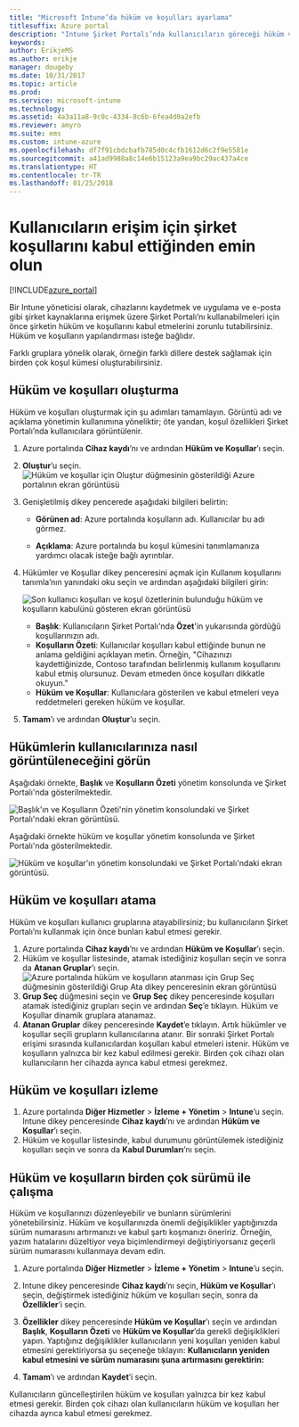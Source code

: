 ```yaml
---
title: "Microsoft Intune’da hüküm ve koşulları ayarlama"
titlesuffix: Azure portal
description: "Intune Şirket Portalı’nda kullanıcıların göreceği hüküm ve koşulları ayarlayın. "
keywords: 
author: ErikjeMS
ms.author: erikje
manager: dougeby
ms.date: 10/31/2017
ms.topic: article
ms.prod: 
ms.service: microsoft-intune
ms.technology: 
ms.assetid: 4a3a11a8-9c0c-4334-8c6b-6fea4d0a2efb
ms.reviewer: amyro
ms.suite: ems
ms.custom: intune-azure
ms.openlocfilehash: df7f91cbdcbafb785d0c4cfb1612d6c2f9e5581e
ms.sourcegitcommit: a41ad9988a8c14e6b15123a9ea9bc29ac437a4ce
ms.translationtype: HT
ms.contentlocale: tr-TR
ms.lasthandoff: 01/25/2018
---
```

# <a name="ensure-users-accept-company-terms-for-access"></a>Kullanıcıların erişim için şirket koşullarını kabul ettiğinden emin olun

[!INCLUDE[azure_portal](./includes/azure_portal.md)]

Bir Intune yöneticisi olarak, cihazlarını kaydetmek ve uygulama ve e-posta gibi şirket kaynaklarına erişmek üzere Şirket Portalı’nı kullanabilmeleri için önce şirketin hüküm ve koşullarını kabul etmelerini zorunlu tutabilirsiniz. Hüküm ve koşulların yapılandırması isteğe bağlıdır.

Farklı gruplara yönelik olarak, örneğin farklı dillere destek sağlamak için birden çok koşul kümesi oluşturabilirsiniz.

## <a name="create-terms-and-conditions"></a>Hüküm ve koşulları oluşturma
Hüküm ve koşulları oluşturmak için şu adımları tamamlayın. Görüntü adı ve açıklama yönetimin kullanımına yöneliktir; öte yandan, koşul özellikleri Şirket Portalı’nda kullanıcılara görüntülenir.

1. Azure portalında **Cihaz kaydı**’nı ve ardından **Hüküm ve Koşullar**’ı seçin.
2. **Oluştur**’u seçin.
![Hüküm ve koşullar için Oluştur düğmesinin gösterildiği Azure portalının ekran görüntüsü](media/terms-create-terms.png)
3. Genişletilmiş dikey pencerede aşağıdaki bilgileri belirtin:

   - **Görünen ad**: Azure portalında koşulların adı. Kullanıcılar bu adı görmez.

   - **Açıklama**: Azure portalında bu koşul kümesini tanımlamanıza yardımcı olacak isteğe bağlı ayrıntılar.

4. Hükümler ve Koşullar dikey penceresini açmak için Kullanım koşullarını tanımla’nın yanındaki oku seçin ve ardından aşağıdaki bilgileri girin:

   ![Son kullanıcı koşulları ve koşul özetlerinin bulunduğu hüküm ve koşulların kabulünü gösteren ekran görüntüsü](./media/terms-summary-create.png)

   - **Başlık**: Kullanıcıların Şirket Portalı'nda **Özet**'in yukarısında gördüğü koşullarınızın adı.
   - **Koşulların Özeti**: Kullanıcılar koşulları kabul ettiğinde bunun ne anlama geldiğini açıklayan metin. Örneğin, "Cihazınızı kaydettiğinizde, Contoso tarafından belirlenmiş kullanım koşullarını kabul etmiş olursunuz. Devam etmeden önce koşulları dikkatle okuyun."
   - **Hüküm ve Koşullar**: Kullanıcılara gösterilen ve kabul etmeleri veya reddetmeleri gereken hüküm ve koşullar.

5. **Tamam**’ı ve ardından **Oluştur**’u seçin.

## <a name="see-how-terms-are-displayed-to-your-users"></a>Hükümlerin kullanıcılarınıza nasıl görüntüleneceğini görün
Aşağıdaki örnekte, **Başlık** ve **Koşulların Özeti** yönetim konsolunda ve Şirket Portalı'nda gösterilmektedir.

![Başlık'ın ve Koşulların Özeti'nin yönetim konsolundaki ve Şirket Portalı'ndaki ekran görüntüsü.](./media/terms-summary-terms.png)

Aşağıdaki örnekte hüküm ve koşullar yönetim konsolunda ve Şirket Portalı'nda gösterilmektedir.

![Hüküm ve koşullar'ın yönetim konsolundaki ve Şirket Portalı'ndaki ekran görüntüsü.](./media/terms-properties-terms.png)

## <a name="assign-terms-and-conditions"></a>Hüküm ve koşulları atama

Hüküm ve koşulları kullanıcı gruplarına atayabilirsiniz; bu kullanıcıların Şirket Portalı’nı kullanmak için önce bunları kabul etmesi gerekir.

1. Azure portalında **Cihaz kaydı**’nı ve ardından **Hüküm ve Koşullar**’ı seçin.
2. Hüküm ve koşullar listesinde, atamak istediğiniz koşulları seçin ve sonra da **Atanan Gruplar**’ı seçin.
![Azure portalında hüküm ve koşulların atanması için Grup Seç düğmesinin gösterildiği Grup Ata dikey penceresinin ekran görüntüsü](media/terms-assign-groups.png)
3. **Grup Seç** düğmesini seçin ve **Grup Seç** dikey penceresinde koşulları atamak istediğiniz grupları seçin ve ardından **Seç**’e tıklayın. Hüküm ve Koşullar dinamik gruplara atanamaz.
4. **Atanan Gruplar** dikey penceresinde **Kaydet**’e tıklayın.  Artık hükümler ve koşullar seçili grupların kullanıcılarına atanır. Bir sonraki Şirket Portalı erişimi sırasında kullanıcılardan koşulları kabul etmeleri istenir. Hüküm ve koşulların yalnızca bir kez kabul edilmesi gerekir. Birden çok cihazı olan kullanıcıların her cihazda ayrıca kabul etmesi gerekmez.


## <a name="monitor-terms-and-conditions"></a>Hüküm ve koşulları izleme

1. Azure portalında **Diğer Hizmetler** > **İzleme + Yönetim** > **Intune**’u seçin. Intune dikey penceresinde **Cihaz kaydı**’nı ve ardından **Hüküm ve Koşullar**’ı seçin.
2. Hüküm ve koşullar listesinde, kabul durumunu görüntülemek istediğiniz koşulları seçin ve sonra da **Kabul Durumları**’nı seçin.

## <a name="work-with-multiple-versions-of-terms-and-conditions"></a>Hüküm ve koşulların birden çok sürümü ile çalışma
Hüküm ve koşullarınızı düzenleyebilir ve bunların sürümlerini yönetebilirsiniz. Hüküm ve koşullarınızda önemli değişiklikler yaptığınızda sürüm numarasını artırmanızı ve kabul şartı koşmanızı öneririz. Örneğin, yazım hatalarını düzeltiyor veya biçimlendirmeyi değiştiriyorsanız geçerli sürüm numarasını kullanmaya devam edin.

1. Azure portalında **Diğer Hizmetler** > **İzleme + Yönetim** > **Intune**’u seçin.

2. Intune dikey penceresinde **Cihaz kaydı**’nı seçin, **Hüküm ve Koşullar**’ı seçin, değiştirmek istediğiniz hüküm ve koşulları seçin, sonra da **Özellikler**’i seçin.

4. **Özellikler** dikey penceresinde **Hüküm ve Koşullar**’ı seçin ve ardından **Başlık**, **Koşulların Özeti** ve **Hüküm ve Koşullar**’da gerekli değişiklikleri yapın. Yaptığınız değişiklikler kullanıcıların yeni koşulları yeniden kabul etmesini gerektiriyorsa şu seçeneğe tıklayın: **Kullanıcıların yeniden kabul etmesini ve sürüm numarasını şuna artırmasını gerektirin:**

4.  **Tamam**’ı ve ardından **Kaydet**’i seçin.

Kullanıcıların güncelleştirilen hüküm ve koşulları yalnızca bir kez kabul etmesi gerekir. Birden çok cihazı olan kullanıcıların hüküm ve koşulları her cihazda ayrıca kabul etmesi gerekmez.
